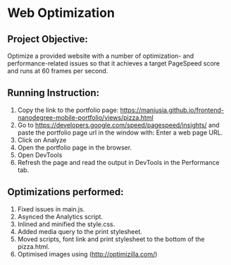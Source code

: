 # Web Optimization

## Project Objective:

 Optimize a provided website with a number of optimization- and performance-related issues so that it achieves a target PageSpeed score and runs at 60 frames per second.

## Running Instruction: 
 
 1.	Copy the link to the portfolio page: https://maniusia.github.io/frontend-nanodegree-mobile-portfolio/views/pizza.html
 2.	Go to https://developers.google.com/speed/pagespeed/insights/ and paste the portfolio page url in the window with: Enter a web page URL.
 3. Click on Analyze
 4. Open the portfolio page in the browser.
 5. Open DevTools 
 6. Refresh the page and read the output in DevTools in the Performance tab.
 

## Optimizations performed:

1. Fixed issues in main.js. 
2. Asynced the Analytics script.
3. Inlined and minified the style.css.
3. Added media query to the print stylesheet.
4. Moved scripts, font link and print stylesheet to the bottom of the pizza.html.
5. Optimised images using  (http://optimizilla.com/)
